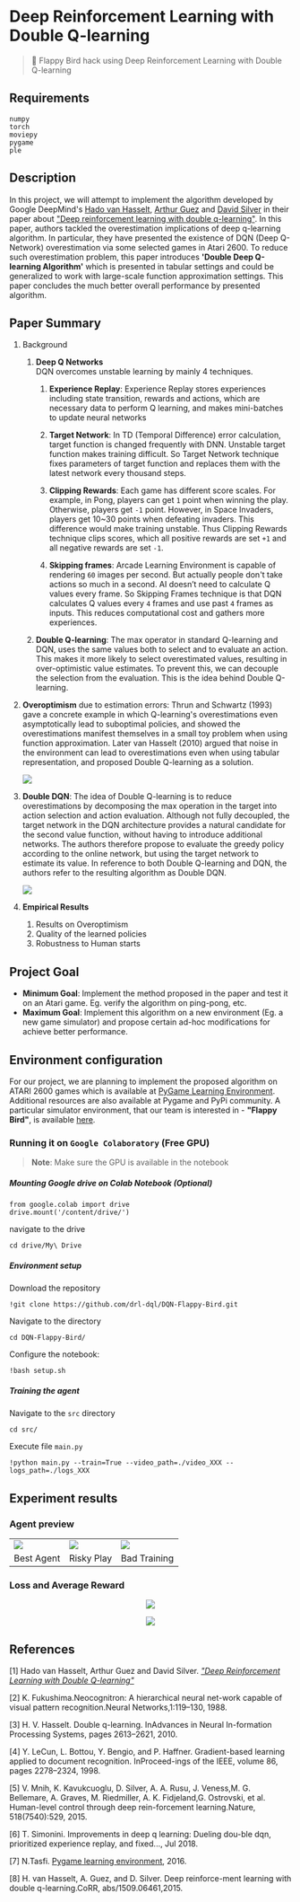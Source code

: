 # Deep Reinforcement Learning with Double Q-learning

> 🤖 Flappy Bird hack using Deep Reinforcement Learning with Double Q-learning

## Requirements

```
numpy
torch
moviepy
pygame
ple
```

## Description

In this project, we will attempt to implement the algorithm developed by Google DeepMind's [Hado van Hasselt](https://hadovanhasselt.com/about/), [Arthur Guez](http://www.gatsby.ucl.ac.uk/~aguez/) and [David Silver](http://www0.cs.ucl.ac.uk/staff/d.silver/web/Home.html) in their paper about ["Deep reinforcement learning with double q-learning"](https://arxiv.org/abs/1509.06461). In this paper, authors tackled the overestimation implications of deep q-learning algorithm. In particular, they have presented the existence of DQN (Deep Q-Network) overestimation via some selected games in Atari 2600. To reduce such overestimation problem, this paper introduces **'Double Deep Q-learning Algorithm'** which is presented in tabular settings and could be generalized to work with large-scale function approximation settings. This paper concludes the much better overall performance by presented algorithm.


## Paper Summary

1. Background

    1. **Deep Q Networks**  
    DQN overcomes unstable learning by mainly 4 techniques.

        1. **Experience Replay**: Experience Replay stores experiences including state transition, rewards and actions, which are necessary data to perform Q learning, and makes mini-batches to update neural networks

        2. **Target Network**: In TD (Temporal Difference) error calculation, target function is changed frequently with DNN. Unstable target function makes training difficult. So Target Network technique fixes parameters of target function and replaces them with the latest network every thousand steps.

        3. **Clipping Rewards**: Each game has different score scales. For example, in Pong, players can get `1` point when winning the play. Otherwise, players get `-1` point. However, in Space Invaders, players get 10~30 points when defeating invaders. This difference would make training unstable. Thus Clipping Rewards technique clips scores, which all positive rewards are set `+1` and all negative rewards are set `-1`.

        4. **Skipping frames**: Arcade Learning Environment is capable of rendering `60` images per second. But actually people don't take actions so much in a second. AI doesn’t need to calculate Q values every frame. So Skipping Frames technique is that DQN calculates Q values every `4` frames and use past `4` frames as inputs. This reduces computational cost and gathers more experiences.

    1. **Double Q-learning**: The max operator in standard Q-learning and DQN, uses the same values both to select and to evaluate an action. This makes it more likely to select overestimated values, resulting in over-optimistic value estimates. To prevent this, we can decouple the selection from the evaluation. This is the idea behind Double Q-learning.

2. **Overoptimism** due to estimation errors: Thrun and Schwartz (1993) gave a concrete example in which Q-learning's overestimations even asymptotically lead to suboptimal policies, and showed the overestimations manifest themselves in a small toy problem when using function approximation. Later van Hasselt (2010) argued that noise in the environment can lead to overestimations even when using tabular representation, and proposed Double Q-learning as a solution.

    ![](./fig/overoptimization.png)

3. **Double DQN**: The idea of Double Q-learning is to reduce overestimations by decomposing the max operation in the target into action selection and action evaluation. Although not fully decoupled, the target network in the DQN architecture provides a natural candidate for the second value function, without having to introduce additional networks. The authors therefore propose to evaluate the greedy policy according to the online network, but using the target network to estimate its value. In reference to both Double Q-learning and DQN, the authors refer to the resulting algorithm as Double DQN.

    ![](./fig/ddqn.png)

4. **Empirical Results**
    1. Results on Overoptimism
    2. Quality of the learned policies
    3. Robustness to Human starts


## Project Goal

- **Minimum Goal**: Implement the method proposed in the paper and test it on an Atari game. Eg. verify the algorithm on ping-pong, etc.
- **Maximum Goal**: Implement this algorithm on a new environment (Eg. a new game simulator) and propose certain ad-hoc modifications for achieve better performance.


## Environment configuration

For our project, we are planning to implement the proposed algorithm on ATARI 2600 games which is available at [PyGame Learning Environment](https://pygame-learning-environment.readthedocs.io/en/latest/). Additional resources are also available at Pygame and PyPi community. A particular simulator environment, that our team is interested in - **"Flappy Bird"**, is available [here](https://github.com/ntasfi/PyGame-Learning-Environment).

### Running it on `Google Colaboratory` (Free GPU)

> **Note**: Make sure the GPU is available in the notebook

##### Mounting Google drive on Colab Notebook (Optional)

```
from google.colab import drive
drive.mount('/content/drive/')
```

navigate to the drive

```
cd drive/My\ Drive
```

##### Environment setup

Download the repository

```
!git clone https://github.com/drl-dql/DQN-Flappy-Bird.git
```

Navigate to the directory

```
cd DQN-Flappy-Bird/
```

Configure the notebook:

```
!bash setup.sh
```

##### Training the agent

Navigate to the `src` directory

```
cd src/
```

Execute file `main.py`

```
!python main.py --train=True --video_path=./video_XXX --logs_path=./logs_XXX 
```

## Experiment results

### Agent preview


<table class="tg">
  <tr>
    <td class="tg-c3ow"><img src="./gifs/env_78000.gif"></td>
    <td class="tg-c3ow"><img src="./gifs/env_92000.gif"></td>
    <td class="tg-c3ow"><img src="./gifs/env_100000.gif"></td>
  </tr>
  <tr>
    <td class="tg-c3ow">Best Agent</td>
    <td class="tg-c3ow">Risky Play</td>
    <td class="tg-c3ow">Bad Training</td>
  </tr>
</table>


### Loss and Average Reward

<p align="center">
  <img src="./fig/best.png" />
</p>

<p align="center">
  <img src="./fig/worst.png" />
</p>


## References

[1] Hado van Hasselt, Arthur Guez and David Silver. [*"Deep Reinforcement Learning with Double Q-learning"*](https://arxiv.org/abs/1509.06461)

[2]  K.  Fukushima.Neocognitron:   A  hierarchical  neural  net-work capable of visual pattern recognition.Neural Networks,1:119–130, 1988.

[3]  H. V. Hasselt.  Double q-learning.  InAdvances in Neural In-formation Processing Systems, pages 2613–2621, 2010.

[4]  Y. LeCun,  L. Bottou,  Y. Bengio,  and P. Haffner.   Gradient-based learning applied to document recognition.  InProceed-ings of the IEEE, volume 86, pages 2278–2324, 1998.

[5]  V. Mnih, K. Kavukcuoglu, D. Silver, A. A. Rusu, J. Veness,M. G. Bellemare, A. Graves, M. Riedmiller, A. K. Fidjeland,G. Ostrovski, et al.  Human-level control through deep rein-forcement learning.Nature, 518(7540):529, 2015.

[6]  T. Simonini.  Improvements in deep q learning: Dueling dou-ble dqn, prioritized experience replay, and fixed..., Jul 2018.

[7]  N.Tasfi. [Pygame learning environment](https://github.com/ntasfi/PyGame-Learning-Environment), 2016.

[8]  H.  van  Hasselt,  A.  Guez,  and  D.  Silver.    Deep  reinforce-ment learning with double q-learning.CoRR, abs/1509.06461,2015.

